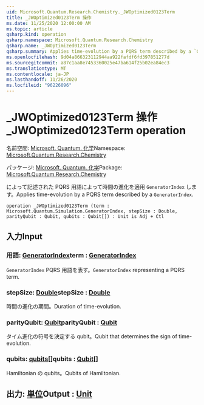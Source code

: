 ```yaml
---
uid: Microsoft.Quantum.Research.Chemistry._JWOptimized0123Term
title: _JWOptimized0123Term 操作
ms.date: 11/25/2020 12:00:00 AM
ms.topic: article
qsharp.kind: operation
qsharp.namespace: Microsoft.Quantum.Research.Chemistry
qsharp.name: _JWOptimized0123Term
qsharp.summary: Applies time-evolution by a PQRS term described by a `GeneratorIndex`.
ms.openlocfilehash: 9d04a866323112944aa922fafdf6fd397851277d
ms.sourcegitcommit: a87c1aa8e7453360025e47ba614f25b02ea84ec3
ms.translationtype: MT
ms.contentlocale: ja-JP
ms.lasthandoff: 11/26/2020
ms.locfileid: "96226096"
---
```

# <a name="_jwoptimized0123term-operation"></a><span data-ttu-id="5a488-102">_JWOptimized0123Term 操作</span><span class="sxs-lookup"><span data-stu-id="5a488-102">_JWOptimized0123Term operation</span></span>

<span data-ttu-id="5a488-103">名前空間: [Microsoft. Quantum. 化学](xref:Microsoft.Quantum.Research.Chemistry)</span><span class="sxs-lookup"><span data-stu-id="5a488-103">Namespace: [Microsoft.Quantum.Research.Chemistry](xref:Microsoft.Quantum.Research.Chemistry)</span></span>

<span data-ttu-id="5a488-104">パッケージ: [Microsoft. Quantum. 化学](https://nuget.org/packages/Microsoft.Quantum.Research.Chemistry)</span><span class="sxs-lookup"><span data-stu-id="5a488-104">Package: [Microsoft.Quantum.Research.Chemistry](https://nuget.org/packages/Microsoft.Quantum.Research.Chemistry)</span></span>


<span data-ttu-id="5a488-105">によって記述された PQRS 用語によって時間の進化を適用 `GeneratorIndex` します。</span><span class="sxs-lookup"><span data-stu-id="5a488-105">Applies time-evolution by a PQRS term described by a `GeneratorIndex`.</span></span>

```qsharp
operation _JWOptimized0123Term (term : Microsoft.Quantum.Simulation.GeneratorIndex, stepSize : Double, parityQubit : Qubit, qubits : Qubit[]) : Unit is Adj + Ctl
```


## <a name="input"></a><span data-ttu-id="5a488-106">入力</span><span class="sxs-lookup"><span data-stu-id="5a488-106">Input</span></span>

### <a name="term--generatorindex"></a><span data-ttu-id="5a488-107">用語: [GeneratorIndex](xref:Microsoft.Quantum.Simulation.GeneratorIndex)</span><span class="sxs-lookup"><span data-stu-id="5a488-107">term : [GeneratorIndex](xref:Microsoft.Quantum.Simulation.GeneratorIndex)</span></span>

<span data-ttu-id="5a488-108">`GeneratorIndex` PQRS 用語を表す。</span><span class="sxs-lookup"><span data-stu-id="5a488-108">`GeneratorIndex` representing a PQRS term.</span></span>


### <a name="stepsize--double"></a><span data-ttu-id="5a488-109">stepSize: [Double](xref:microsoft.quantum.lang-ref.double)</span><span class="sxs-lookup"><span data-stu-id="5a488-109">stepSize : [Double](xref:microsoft.quantum.lang-ref.double)</span></span>

<span data-ttu-id="5a488-110">時間の進化の期間。</span><span class="sxs-lookup"><span data-stu-id="5a488-110">Duration of time-evolution.</span></span>


### <a name="parityqubit--qubit"></a><span data-ttu-id="5a488-111">parityQubit: [Qubit](xref:microsoft.quantum.lang-ref.qubit)</span><span class="sxs-lookup"><span data-stu-id="5a488-111">parityQubit : [Qubit](xref:microsoft.quantum.lang-ref.qubit)</span></span>

<span data-ttu-id="5a488-112">タイム進化の符号を決定する qubit。</span><span class="sxs-lookup"><span data-stu-id="5a488-112">Qubit that determines the sign of time-evolution.</span></span>


### <a name="qubits--qubit"></a><span data-ttu-id="5a488-113">qubits: [qubits](xref:microsoft.quantum.lang-ref.qubit)[]</span><span class="sxs-lookup"><span data-stu-id="5a488-113">qubits : [Qubit](xref:microsoft.quantum.lang-ref.qubit)[]</span></span>

<span data-ttu-id="5a488-114">Hamiltonian の qubits。</span><span class="sxs-lookup"><span data-stu-id="5a488-114">Qubits of Hamiltonian.</span></span>



## <a name="output--unit"></a><span data-ttu-id="5a488-115">出力: [単位](xref:microsoft.quantum.lang-ref.unit)</span><span class="sxs-lookup"><span data-stu-id="5a488-115">Output : [Unit](xref:microsoft.quantum.lang-ref.unit)</span></span>

